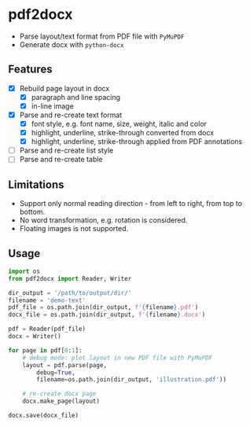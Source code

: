 # pdf2docx

- Parse layout/text format from PDF file with `PyMuPDF`
- Generate docx with `python-docx`

## Features

- [x] Rebuild page layout in docx
	- [x] paragraph and line spacing
	- [x] in-line image
- [x] Parse and re-create text format
	- [x] font style, e.g. font name, size, weight, italic and color
    - [x] highlight, underline, strike-through converted from docx
    - [x] highlight, underline, strike-through applied from PDF annotations
- [ ] Parse and re-create list style
- [ ] Parse and re-create table

## Limitations

- Support only normal reading direction - from left to right, from top to bottom.
- No word transformation, e.g. rotation is considered.
- Floating images is not supported.

## Usage

```python
import os
from pdf2docx import Reader, Writer

dir_output = '/path/to/output/dir/'
filename = 'demo-text'
pdf_file = os.path.join(dir_output, f'{filename}.pdf')
docx_file = os.path.join(dir_output, f'{filename}.docx')

pdf = Reader(pdf_file)
docx = Writer()

for page in pdf[0:1]:
    # debug mode: plot layout in new PDF file with PyMuPDF
    layout = pdf.parse(page, 
        debug=True, 
        filename=os.path.join(dir_output, 'illustration.pdf'))

    # re-create docx page
    docx.make_page(layout)

docx.save(docx_file)
```